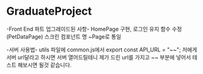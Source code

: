 # GraduateProject

-Front End 파트 업그레이드된 사항-
HomePage 구현, 로그인 유지 함수 수정(PetDataPage)
스크린 컴포넌트 명 ~Page로 통일

-서버 사용법-
utils 파일에 common.js에서 export const API_URL = "~~";
저에게 서버 url달라고 하시면 서버 열어드릴테니 제가 드린 url를 가지고 ~~ 부분에 넣어서 테스트 해보시면 될것 같습니다.
